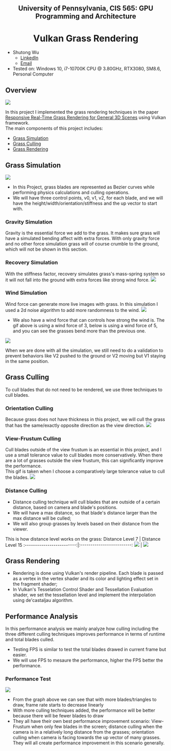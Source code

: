 ## <div align="center"> University of Pennsylvania, CIS 565: GPU Programming and Architecture </div>
# <div align="center"> Vulkan Grass Rendering </div>

* Shutong Wu
  * [LinkedIn](https://www.linkedin.com/in/shutong-wu-214043172/)
  * [Email](shutong@seas.uepnn.edu)
* Tested on: Windows 10, i7-10700K CPU @ 3.80GHz, RTX3080, SM8.6, Personal Computer 

## Overview
![](img/title.PNG)

In this project I implemented the grass rendering techniques in the paper [Responsive Real-Time Grass Rendering for General 3D Scenes](https://www.cg.tuwien.ac.at/research/publications/2017/JAHRMANN-2017-RRTG/JAHRMANN-2017-RRTG-draft.pdf) using Vulkan framework.<br>
The main components of this project includes:
- [Grass Simulation](#grass-simulation)
- [Grass Culling](#grass-culling)
- [Grass Rendering](#grass-rendering)

## Grass Simulation
![](img/blade_model.jpg)
- In this Project, grass blades are represented as Bezier curves while performing physics calculations and culling operations.
- We will have three control points, v0, v1, v2, for each blade, and we will have the height/width/orientation/stiffness and the up vector to start with.

### Gravity Simulation
Gravity is the essential force we add to the grass. It makes sure grass will have a simulated bending affect with extra forces. With only gravity force and no other force simulation grass will of course crumble to the ground, which will not be shown in this section.

### Recovery Simulation
With the stiffness factor, recovery simulates grass's mass-spring system so it will not fall into the ground with extra forces like strong wind force.
![](img/bend.gif)

### Wind Simulation
Wind force can generate more live images with grass. In this simulation I used a 2d noise algorithm to add more randomness to the wind.
![](img/wind.gif)
- We also have a wind force that can controls how strong the wind is. The gif above is using a wind force of 3, below is using a wind force of 5, and you can see the grasses bend more than the previous one.

![](img/wind5.PNG)

When we are done with all the simulation, we still need to do a validation to prevent behaviors like V2 pushed to the ground or V2 moving but V1 staying in the same position.
## Grass Culling
To cull blades that do not need to be rendered, we use three techniques to cull blades.
### Orientation Culling
Because grass does not have thickness in this project, we will cull the grass that has the same/exactly opposite direction as the view direction.
![](img/viewCulling.gif)

### View-Frustum Culling
Cull blades outside of the view frustum is an essential in this project, and I use a small tolerance value to cull blades more conservatively. When there are a lot of grasses outside the view frustum, this can significantly improve the performance.<br>
This gif is taken when I choose a comparatively large tolerance value to cull the blades.
![](img/viewFrustumCulling.gif)

### Distance Culling
- Distance culling technique will cull blades that are outside of a certain distance, based on camera and blade's positions.
- We will have a max distance, so that blade's distance larger than the max distance will be culled;
- We will also group grasses by levels based on their distance from the viewer.

This is how distance level works on the grass: 
Distance Level 7     |  Distance Level 15
:-------------------------:|:-------------------------:
![](img/cullinglevel7.PNG)   |  ![](img/cullinglevel15.PNG)

## Grass Rendering
- Rendering is done using Vulkan's render pipeline. Each blade is passed as a vertex in the vertex shader and its color and lighting effect set in the fragment shader;
- In Vulkan's Tesselation Control Shader and Tessellation Evaluation shader, we set the tessellation level and implement the interpolation using de'castaljau algorithm. 

## Performance Analysis
In this performance analysis we mainly analyze how culling including the three different culling techniques improves performance in terms of runtime and total blades culled. 
- Testing FPS is similar to test the total blades drawed in current frame but easier. 
- We will use FPS to mesaure the performance, higher the FPS better the performance.
### Performance Test
![](img/Performance%20w_o%20culling%20Measured%20by%20FPS.png)
- From the graph above we can see that with more blades/triangles to draw, frame rate starts to decrease linearly
- With more culling techniques added, the performance will be better because there will be fewer blades to draw
- They all have their own best performance improvement scenario: View-Frustum when only few blades in the screen; distance culling when the camera is in a relatively long distance from the grasses; orientation culling when camera is facing towards the up vector of many grasses. They will all create performance improvement in this scenario generally.


